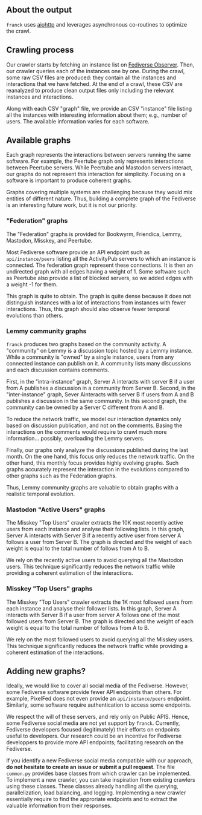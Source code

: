 ## About the output

`franck` uses [aiohttp](https://docs.aiohttp.org/en/stable/index.html) and leverages asynchronous co-routines to optimize the crawl.

## Crawling process

Our crawler starts by fetching an instance list on [Fediverse Observer](https://fediverse.observer).
Then, our crawler queries each of the instances one by one.
During the crawl, some raw CSV files are produced: they contain all the instances and interactions that we have fetched.
At the end of a crawl, these CSV are reanalyzed to produce clean output files only including the relevant instances and interactions.

Along with each CSV "graph" file, we provide an CSV "instance" file listing all the instances with interesting information about them; e.g., number of users.
The available information varies for each software.

## Available graphs

Each graph represents the interactions between servers running the same software.
For example, the Peertube graph only represents interactions between Peertube servers.
While Peertube and Mastodon servers interact, our graphs do not represent this interaction for simplicity.
Focusing on a software is important to produce coherent graphs.

Graphs covering multiple systems are challenging because they would mix entities of different nature.
Thus, building a complete graph of the Fediverse is an interesting future work, but it is not our priority.

### "Federation" graphs

The "Federation" graphs is provided for Bookwyrm, Friendica, Lemmy, Mastodon, Misskey, and Peertube.

Most Fediverse software provide an API endpoint such as `api/instance/peers` listing all the ActivityPub servers to which an instance is connected.
The federation graph represent these connections.
It is then an undirected graph with all edges having a weight of 1.
Some software such as Peertube also provide a list of blocked servers, so we added edges with a weight -1 for them.

This graph is quite to obtain.
The graph is quite dense because it does not distinguish instances with a lot of interactions from instances with fewer interactions.
Thus, this graph should also observe fewer temporal evolutions than others.


### Lemmy community graphs

`franck` produces two graphs based on the community activity.
A "community" on Lemmy is a discussion topic hosted by a Lemmy instance.
While a community is "owned" by a single instance, users from any connected instance can publish on it.
A community lists many discussions and each discussion contains comments.

First, in the "intra-instance" graph, Server A interacts with server B if a user from A publishes a discussion in a community from Server B.
Second, in the "inter-instance" graph, Sever Ainteracts with server B if users from A and B publishes a discussion in the same community.
In this second graph, the community can be owned by a Server C different from A and B.

To reduce the network traffic, we model our interaction dynamics only based on discussion publication, and not on the comments.
Basing the interactions on the comments would require to crawl much more information... possibly, overloading the Lemmy servers.

Finally, our graphs only analyze the discussions published during the last month.
On the one hand, this focus only reduces the network traffic.
On the other hand, this monthly focus provides highly evolving graphs.
Such graphs accurately represent the interaction in the evolutions compared to other graphs such as the Federation graphs.

Thus, Lemmy community graphs are valuable to obtain graphs with a realistic temporal evolution.

### Mastodon "Active Users" graphs


The Misskey "Top Users" crawler extracts the 10K most recently active users from each instance and analyse their following lists.
In this graph, Server A interacts with Server B if a recently active user from server A follows a user from Server B.
The graph is directed and the weight of each weight is equal to the total number of follows from A to B.

We rely on the recently active users to avoid querying all the Mastodon users.
This technique significantly reduces the network traffic while providing a coherent estimation of the interactions.

### Misskey "Top Users" graphs

The Misskey "Top Users" crawler extracts the 1K most followed users from each instance and analyse their follower lists.
In this graph, Server A interacts with Server B if a user from server A follows one of the most followed users from Server B.
The graph is directed and the weight of each weight is equal to the total number of follows from A to B.

We rely on the most followed users to avoid querying all the Misskey users.
This technique significantly reduces the network traffic while providing a coherent estimation of the interactions.

## Adding new graphs?

Ideally, we would like to cover all social media of the Fediverse.
However, some Fediverse software provide fewer API endpoints than others.
For example, PixelFed does not even provide an `api/instance/peers` endpoint.
Similarly, some software require authentication to access some endpoints.

We respect the will of these servers, and rely only on Public APIS.
Hence, some Fediverse social media are not yet support by `franck`.
Currently, Fediverse developers focused (legitimately) their efforts on endpoints useful to developers.
Our research could be an incentive for Fediverse developpers to provide more API endpoints; facilitating research on the Fediverse.

If you identify a new Fediverse social media compatible with our approach, **do not hesitate to create an issue or submit a pull request**.
The file `common.py` provides base classes from which crawler can be implemented.
To implement a new crawler, you can take inspiration from existing crawlers using these classes.
These classes already handling all the querying, parallelization, load balancing, and logging.
Implementing a new crawler essentially require to find the approriate endpoints and to extract the valuable information from their responses.
